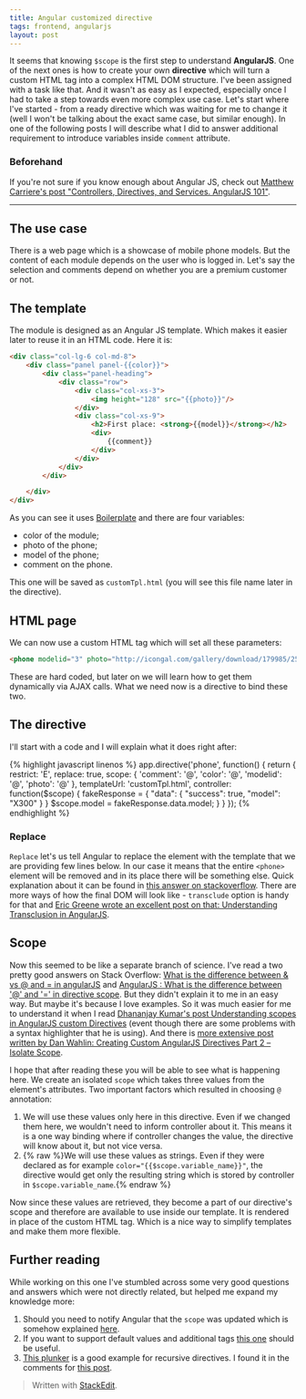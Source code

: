 ```yaml
---
title: Angular customized directive
tags: frontend, angularjs
layout: post
---
```

It seems that knowing `$scope` is the first step to understand **AngularJS**. One of the next ones is how to create your own **directive** which will turn a custom HTML tag into a complex HTML DOM structure. I've been assigned with a task like that. And it wasn't as easy as I expected, especially once I had to take a step towards even more complex use case. Let's start where I've started - from a ready directive which was waiting for me to change it (well I won't be talking about the exact same case, but similar enough). In one of the following posts I will describe what I did to answer additional requirement to introduce variables inside `comment` attribute.

### Beforehand

If you're not sure if you know enough about Angular JS, check out [Matthew Carriere's post "Controllers, Directives, and Services. AngularJS 101"](http://matthewcarriere.com/2015/01/13/controllers-directives-services-angularjs-101/).

----------

## The use case

There is a web page which is a showcase of mobile phone models. But the content of each module depends on the user who is logged in. Let's say the selection and comments depend on whether you are a premium customer or not. 

## The template

The module is designed as an Angular JS template. Which makes it easier later to reuse it in an HTML code. Here it is:

```html
<div class="col-lg-6 col-md-8">
    <div class="panel panel-{{color}}">
        <div class="panel-heading">
            <div class="row">
                <div class="col-xs-3">
                    <img height="128" src="{{photo}}"/>
                </div>
                <div class="col-xs-9">
                    <h2>First place: <strong>{{model}}</strong></h2>
                    <div>
                        {{comment}}
                    </div>
                </div>
            </div>
        </div>

    </div>
</div>
```

As you can see it uses [Boilerplate](https://getbootstrap.com/) and there are four variables:

 - color of the module;
 - photo of the phone;
 - model of the phone;
 - comment on the phone.

This one will be saved as `customTpl.html` (you will see this file name later in the directive).

## HTML page

We can now use a custom HTML tag which will set all these parameters:

```html
<phone modelid="3" photo="http://icongal.com/gallery/download/179985/256/png" color="warning" comment="The biggest DPI makes its screen crystal clear."></phone>
```

These are hard coded, but later on we will learn how to get them dynamically via AJAX calls.
What we need now is a directive to bind these two.

## The directive

I'll start with a code and I will explain what it does right after:

{% highlight javascript linenos %}
app.directive('phone', function() {
  return {
    restrict: 'E',
    replace: true,
    scope: {
      'comment': '@',
      'color': '@',
      'modelid': '@',
      'photo': '@'
    },
    templateUrl: 'customTpl.html',
    controller: function($scope) {
      fakeResponse = {
        "data": {
          "success": true,
          "model": "X300"
        }
      }
      $scope.model = fakeResponse.data.model;
    }
  }
});
{% endhighlight %}


### Replace
`Replace` let's us tell Angular to replace the element with the template that we are providing few lines below. In our case it means that the entire `<phone>` element will be removed and in its place there will be something else. Quick explanation about it can be found in [this answer on stackoverflow](http://stackoverflow.com/questions/27042336/basic-difference-between-transclude-true-and-replace-true-in-angular-js). There are more ways of how the final DOM will look like - `transclude` option is handy for that and [Eric Greene wrote an excellent post on that: Understanding Transclusion in AngularJS](https://www.accelebrate.com/blog/angularjs-transclusion-part-1/). 

## Scope
Now this seemed to be like a separate branch of science. I've read a two pretty good answers on Stack Overflow: [What is the difference between & vs @ and = in angularJS](https://stackoverflow.com/questions/14908133/what-is-the-difference-between-vs-and-in-angularjs) and [AngularJS : What is the difference between '@' and '=' in directive scope](https://stackoverflow.com/questions/14050195/angularjs-what-is-the-difference-between-and-in-directive-scope). But they didn't explain it to me in an easy way. But maybe it's because I love examples. So it was much easier for me to understand it when I read [Dhananjay Kumar's post Understanding scopes in AngularJS custom Directives](http://www.infragistics.com/community/blogs/dhananjay_kumar/archive/2015/06/11/understanding-scopes-in-angularjs-custom-directives.aspx) (event though there are some problems with a syntax highlighter that he is using). And there is [more extensive post written by Dan Wahlin: Creating Custom AngularJS Directives Part 2 – Isolate Scope](https://weblogs.asp.net/dwahlin/creating-custom-angularjs-directives-part-2-isolate-scope).

I hope that after reading these you will be able to see what is happening here. We create an isolated `scope` which takes three values from the element's attributes. Two important factors which resulted in choosing `@` annotation:
1. We will use these values only here in this directive. Even if we changed them here, we wouldn't need to inform controller about it. This means it is a one way binding where if controller changes the value, the directive will know about it, but not vice versa.
2. {% raw %}We will use these values as strings. Even if they were declared as for example `color="{{$scope.variable_name}}"`, the directive would get only the resulting string which is stored by controller in `$scope.variable_name`.{% endraw %}

Now since these values are retrieved, they become a part of our directive's scope and therefore are available to use inside our template. It is rendered in place of the custom HTML tag. Which is a nice way to simplify templates and make them more flexible.


## Further reading

While working on this one I've stumbled across some very good questions and answers which were not directly related, but helped me expand my knowledge more:

1. Should you need to notify Angular that the `scope` was updated which is somehow explained [here](https://stackoverflow.com/questions/16066170/angularjs-directives-change-scope-not-reflected-in-ui). 
2. If you want to support default values and additional tags [this one](https://stackoverflow.com/questions/10629238/angularjs-customizing-the-template-within-a-directive) should be useful.
3. [This plunker](http://jsbin.com/acibiv/4/edit) is a good example for recursive directives. I found it in the comments for [this post](https://sporto.github.io/blog/2013/06/24/nested-recursive-directives-in-angular/).



> Written with [StackEdit](https://stackedit.io/).
